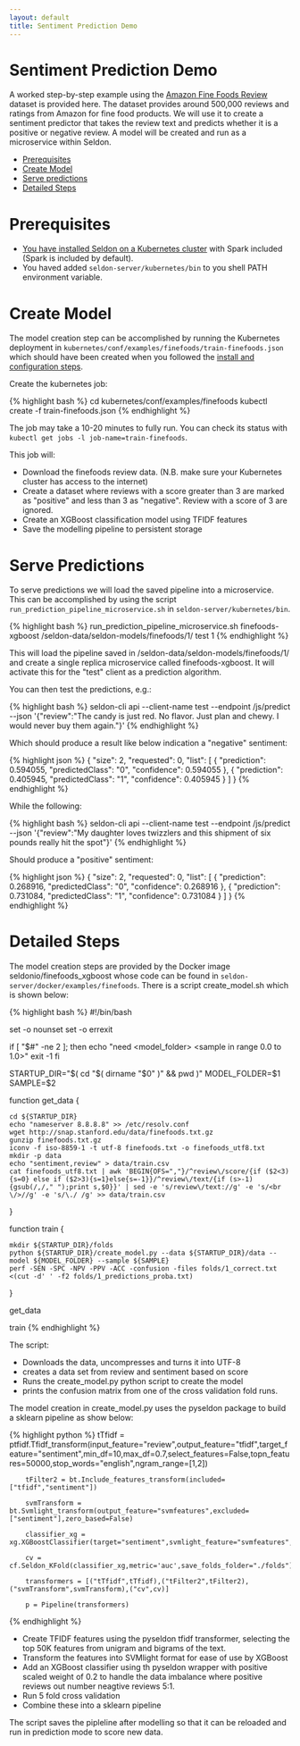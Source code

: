```yaml
---
layout: default
title: Sentiment Prediction Demo
---
```


# Sentiment Prediction Demo

A worked step-by-step example using the [Amazon Fine Foods Review](http://snap.stanford.edu/data/web-FineFoods.html) dataset is provided here. The dataset provides around 500,000 reviews and ratings from Amazon for fine food products. We will use it to create a sentiment predictor that takes the review text and predicts whether it is a positive or negative review. A model will be created and run as a microservice within Seldon.


 * [Prerequisites](#prerequisites)
 * [Create Model](#model)
 * [Serve predictions](#predictions)
 * [Detailed Steps](#detailed-steps)

# Prerequisites<a name="prerequisites"></a>

 * [You have installed Seldon on a Kubernetes cluster](install.html) with Spark included (Spark is included by default).
 * You haved added ```seldon-server/kubernetes/bin``` to you shell PATH environment variable.



# **Create Model**<a name="model"></a>

The model creation step can be accomplished by running the Kubernetes deployment in ```kubernetes/conf/examples/finefoods/train-finefoods.json``` which should have been created when you followed the [install and configuration steps](install.html).

Create the kubernetes job:

{% highlight bash %}
cd kubernetes/conf/examples/finefoods
kubectl create -f train-finefoods.json
{% endhighlight %}

The job may take a 10-20 minutes to fully run. You can check its status with ```kubectl get jobs -l job-name=train-finefoods```. 

This job will:

 * Download the finefoods review data. (N.B. make sure your Kubernetes cluster has access to the internet)
 * Create a dataset where reviews with a score greater than 3 are marked as "positive" and less than 3 as "negative". Review with a score of 3 are ignored.
 * Create an XGBoost classification model using TFIDF features
 * Save the modelling pipeline to persistent storage


# **Serve Predictions**<a name="predictions"></a>

To serve predictions we will load the saved pipeline into a microservice. This can be accomplished by using the script ```run_prediction_pipeline_microservice.sh``` in ```seldon-server/kubernetes/bin```.

{% highlight bash %}
run_prediction_pipeline_microservice.sh finefoods-xgboost /seldon-data/seldon-models/finefoods/1/ test 1
{% endhighlight %}

This will load the pipeline saved in /seldon-data/seldon-models/finefoods/1/ and create a single replica microservice called finefoods-xgboost. It will activate this for the "test" client as a prediction algorithm.

You can then test the predictions, e.g.:

{% highlight bash %}
seldon-cli api --client-name test --endpoint /js/predict --json '{"review":"The candy is just red.   No flavor. Just  plan and chewy.  I would never buy them again."}'
{% endhighlight %}

Which should produce a result like below indication a "negative" sentiment:

{% highlight json %}
{
  "size": 2,
  "requested": 0,
  "list": [
    {
      "prediction": 0.594055,
      "predictedClass": "0",
      "confidence": 0.594055
    },
    {
      "prediction": 0.405945,
      "predictedClass": "1",
      "confidence": 0.405945
    }
  ]
}
{% endhighlight %}

While the following:

{% highlight bash %}
seldon-cli api --client-name test --endpoint /js/predict --json '{"review":"My daughter loves twizzlers and this shipment of six pounds really hit the spot"}'
{% endhighlight %}

Should produce a "positive" sentiment:

{% highlight json %}
{
  "size": 2,
  "requested": 0,
  "list": [
    {
      "prediction": 0.268916,
      "predictedClass": "0",
      "confidence": 0.268916
    },
    {
      "prediction": 0.731084,
      "predictedClass": "1",
      "confidence": 0.731084
    }
  ]
}
{% endhighlight %}

# **Detailed Steps**<a name="detailed-steps"></a>
The model creation steps are provided by the Docker image seldonio/finefoods_xgboost whose code can be found in ```seldon-server/docker/examples/finefoods```. There is a script create_model.sh which is shown below:

{% highlight bash %}
#!/bin/bash

set -o nounset
set -o errexit

if [ "$#" -ne 2 ]; then
    echo "need <model_folder> <sample in range 0.0 to 1.0>"
    exit -1
fi

STARTUP_DIR="$( cd "$( dirname "$0" )" && pwd )"
MODEL_FOLDER=$1
SAMPLE=$2

function get_data {
    
    cd ${STARTUP_DIR}
    echo "nameserver 8.8.8.8" >> /etc/resolv.conf
    wget http://snap.stanford.edu/data/finefoods.txt.gz
    gunzip finefoods.txt.gz
    iconv -f iso-8859-1 -t utf-8 finefoods.txt -o finefoods_utf8.txt
    mkdir -p data
    echo "sentiment,review" > data/train.csv
    cat finefoods_utf8.txt | awk 'BEGIN{OFS=","}/^review\/score/{if ($2<3){s=0} else if ($2>3){s=1}else{s=-1}}/^review\/text/{if (s>-1){gsub(/,/," ");print s,$0}}' | sed -e 's/review\/text://g' -e 's/<br \/>//g' -e 's/\./ /g' >> data/train.csv

}

function train {

    mkdir ${STARTUP_DIR}/folds
    python ${STARTUP_DIR}/create_model.py --data ${STARTUP_DIR}/data --model ${MODEL_FOLDER} --sample ${SAMPLE}
    perf -SEN -SPC -NPV -PPV -ACC -confusion -files folds/1_correct.txt <(cut -d' ' -f2 folds/1_predictions_proba.txt)
}


get_data

train
{% endhighlight %}

The script:

 * Downloads the data, uncompresses and turns it into UTF-8
 * creates a data set from review and sentiment based on score
 * Runs the create_model.py python script to create the model
 * prints the confusion matrix from one of the cross validation fold runs.

The model creation in create_model.py  uses the pyseldon package to build a sklearn pipeline as show below:

{% highlight python %}
        tTfidf = ptfidf.Tfidf_transform(input_feature="review",output_feature="tfidf",target_feature="sentiment",min_df=10,max_df=0.7,select_features=False,topn_features=50000,stop_words="english",ngram_range=[1,2])


        tFilter2 = bt.Include_features_transform(included=["tfidf","sentiment"])

        svmTransform = bt.Svmlight_transform(output_feature="svmfeatures",excluded=["sentiment"],zero_based=False)

        classifier_xg = xg.XGBoostClassifier(target="sentiment",svmlight_feature="svmfeatures",silent=1,max_depth=5,n_estimators=200,objective='binary:logistic',scale_pos_weight=0.2)

        cv = cf.Seldon_KFold(classifier_xg,metric='auc',save_folds_folder="./folds")
    
        transformers = [("tTfidf",tTfidf),("tFilter2",tFilter2),("svmTransform",svmTransform),("cv",cv)]

        p = Pipeline(transformers)
{% endhighlight %}

 * Create TFIDF features using the pyseldon tfidf transformer, selecting the top 50K features from unigram and bigrams of the text.
 * Transform the features into SVMlight format for ease of use by XGBoost
 * Add an XGBoost classifier using th pyseldon wrapper with positive scaled weight of 0.2 to handle the data imbalance where positive reviews out number neagtive reviews 5:1.
 * Run 5 fold cross validation
 * Combine these into a sklearn pipeline

The script saves the pipleline after modelling so that it can be reloaded and run in prediction mode to score new data.




